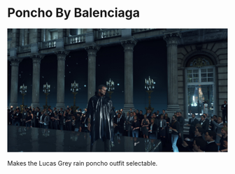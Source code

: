 # Poncho By Balenciaga

![Poncho By Balenciaga](https://github.com/dbierek/PonchoByBalenciaga/blob/main/Pancho%20By%20Balenciaga.jpg "Poncho By Balenciaga")

Makes the Lucas Grey rain poncho outfit selectable.
